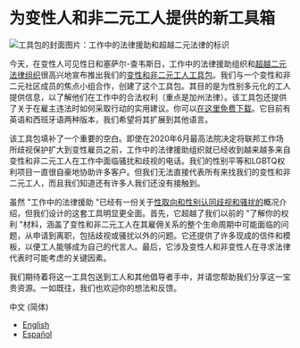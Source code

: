 # 为变性人和非二元工人提供的新工具箱

![工具包的封面图片：工作中的法律援助和超越二元法律的标识](https://legalaidatwork.org/wp-content/uploads/2022/03/Transgender-and-Nonbinary-Worker-Tooklit.png)

今天，在变性人可见性日和塞萨尔-查韦斯日，工作中的法律援助组织和[超越二元法律组织](https://www.beyondbinarylegal.org/)很高兴地宣布推出我们的[变性和非二元工人工具包](https://legalaidatwork.org/zh/factsheet/transgender-and-nonbinary-workers-toolkit/)。我们与一个变性和非二元社区成员的焦点小组合作，创建了这个工具包。其目的是为性别多元化的工人提供信息，以了解他们在工作中的合法权利（重点是加州法律）。该工具包还提供了关于在雇主违法时如何采取行动的实用建议。你可以[在这里免费下载](https://legalaidatwork.org/zh/factsheet/transgender-and-nonbinary-workers-toolkit/)。它目前有英语和西班牙语两种版本，我们希望将其扩展到其他语言。

该工具包填补了一个重要的空白。即使在2020年6月最高法院决定将联邦工作场所歧视保护扩大到变性雇员之前，工作中的法律援助组织就已经收到越来越多来自变性和非二元工人在工作中面临骚扰和歧视的电话。我们的性别平等和LGBTQ权利项目一直很自豪地协助许多客户。但我们无法直接代表所有来找我们的变性和非二元工人，而且我们知道还有许多人我们还没有接触到。

虽然 "工作中的法律援助 "已经有一份关于[性取向和性别认同歧视和骚扰的](https://legalaidatwork.org/zh/factsheet/sexual-orientation-and-gender-identity-discrimination-and-harassment/)概况介绍，但我们设计的这套工具明显更全面。首先，它超越了我们以前的 "了解你的权利 "材料，涵盖了变性和非二元工人在其雇佣关系的整个生命周期中可能面临的问题，从申请到离职，包括歧视或骚扰以外的问题。它还提供了许多现成的信件和模板，以便工人能够成为自己的代言人。最后，它涉及变性人和非变性人在寻求法律代表时可能考虑的关键因素。

我们期待着将这一工具包送到工人和其他倡导者手中，并请您帮助我们分享这一宝贵资源。一如既往，我们也欢迎你的想法和反馈。

中文 (简体)

- [English](https://legalaidatwork.org/new-toolkit-for-transgender-and-nonbinary-workers/ "Language switcher : English")
- [Español](https://legalaidatwork.org/es/new-toolkit-for-transgender-and-nonbinary-workers/ "Language switcher : Spanish")